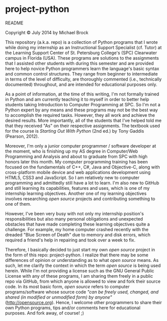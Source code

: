 project-python
==============
README

Copyright © July 2014 by Michael Brock

This repository (a.k.a. repo) is a collection of Python programs that I wrote while doing my internship as an Instructional Support Specialist (cf. Tutor) at the Learning Support Center of St. Petersburg College's (SPC) Clearwater campus in Florida (USA). These programs are solutions to the assignments that I assisted other students with during this semester and are provided here to help novice Python programmers learn the language's basic syntax and common control structures. They range from beginner to intermediate in terms of the level of difficulty, are thoroughly commented (i.e., technically documented) throughout, and are intended for educational purposes only.

As a point of information, at the time of this writing, I'm not formally trained in Python and am currently teaching it to myself in order to better help students taking Introduction to Computer Programming at SPC. So I'm not a Python expert by any means and these programs may not be the best way to accomplish the required tasks. However, they all work and achieve the desired results. More importantly, all of the students that I've helped told me that they received "As" on their respective assignments. The textbook used for the course is *Starting Out With Python* (2nd ed.) by Tony Gaddis (Pearson, 2012).

Moreover, I'm only a junior computer programmer / software developer at the moment, who is finishing up my AS degree in Computer/Web Programming and Analysis and about to graduate from SPC with high honors later this month. My computer programming training has been focused on the fundamentals of C++, C#, Java and Objective-C, along with cross-platform mobile device and web applications development using HTML5, CSS3 and JavaScript. So I am relatively new to computer programming and admittedly still have a lot to learn. I'm also new to GitHub and still learning its capabilities, features and uses, which is one of my internship learning objectives. Another one of my learning objectives involves researching *open source* projects and contributing something to one of them.

However, I've been very busy with not only my internship position's responsibilities but also many personal obligations and unexpected obstacles that have made completing these learning objectives quite a challenge. For example, my home computer crashed recently with the dreaded "Blue Screen of Death" due to memory and disk errors, which required a friend's help in repairing and took over a week to fix.

Therefore, I basically decided to just start my own *open source* project in the form of this repo: project-python. I realize that there may be some differences of opinion or understanding as to what *open source* means. As such, let me clarify the context in which the term *open source* is being used herein. While I'm not providing a license such as the GNU General Public License with any of these programs, I am sharing them freely in a public repo via GitHub, from which anyone is allowed to view and fork their source code. In its most basic form, *open source* refers to computer programs/software whose source code *"can be freely used, changed, and shared (in modified or unmodified form) by anyone"* (http://opensource.org). Hence, I welcome other programmers to share their own Python programs, tips and/or comments here for educational purposes. And fork away, of course!  ;)

